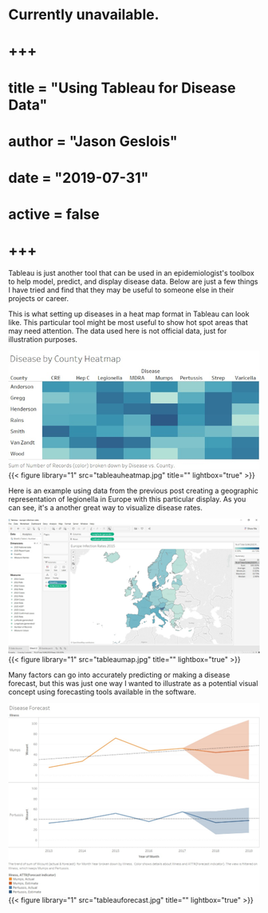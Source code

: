 # Currently unavailable. 

# +++
# title = "Using Tableau for Disease Data"
# author = "Jason Geslois"
# date = "2019-07-31"
# active = false
# +++

Tableau is just another tool that can be used in an epidemiologist's toolbox to help model, predict, and display disease data. Below are just a few things I have tried and find that they may be useful to someone else in their projects or career. 

This is what setting up diseases in a heat map format in Tableau can look like. This particular tool might be most useful to show hot spot areas that may need attention. The data used here is not official data, just for illustration purposes. 

![Disease Heat Map](https://github.com/jasongeslois/jasongeslois.com-site/blob/master/content/post/tableauheatmap.jpg) 
{{< figure library="1" src="tableauheatmap.jpg" title="" lightbox="true" >}}

Here is an example using data from the previous post creating a geographic representation of legionella in Europe with this particular display. As you can see, it's a another great way to visualize disease rates. 

![Tableau Map](https://github.com/jasongeslois/jasongeslois.com-site/blob/master/content/post/tableaumap.jpg) 
{{< figure library="1" src="tableaumap.jpg" title="" lightbox="true" >}}

Many factors can go into accurately predicting or making a disease forecast, but this was just one way I wanted to illustrate as a potential visual concept using forecasting tools available in the software. 

![Disease Forecast](https://github.com/jasongeslois/jasongeslois.com-site/blob/master/content/post/tableauforecast.jpg) 
{{< figure library="1" src="tableauforecast.jpg" title="" lightbox="true" >}}

